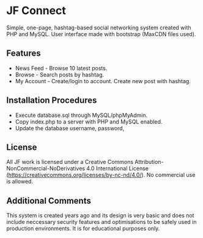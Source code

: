 # JF Connect
Simple, one-page, hashtag-based social networking system created with PHP and MySQL. User interface made with bootstrap (MaxCDN files used).

## Features
* News Feed - Browse 10 latest posts.
* Browse - Search posts by hashtag.
* My Account - Create/login to account. Create new post with hashtag.

## Installation Procedures
* Execute database.sql through MySQL/phpMyAdmin.
* Copy index.php to a server with PHP and MySQL enabled.
* Update the database username, password, 

## License
All JF work is licensed under a Creative Commons Attribution-NonCommercial-NoDerivatives 4.0 International License (https://creativecommons.org/licenses/by-nc-nd/4.0/). No commercial use is allowed.

## Additional Comments
This system is created years ago and its design is very basic and does not include neccessary security features and optimisations to be safely used in production environments. It is for educational purposes only.
